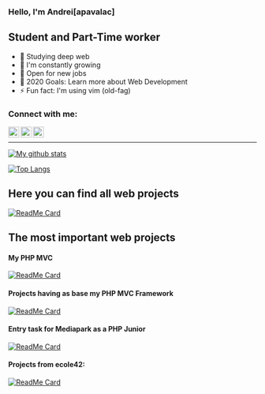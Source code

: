 ### Hello, I'm Andrei[apavalac]

## Student and Part-Time worker
- 🔭 Studying deep web
- 🌱 I'm  constantly growing
- 👯 Open for new jobs
- 🥅 2020 Goals: Learn more about Web Development
- ⚡ Fun fact: I'm using vim (old-fag)

### Connect with me:

[<img align="left" alt="MrLonelly | Twitter" width="22px" src="https://cdn.jsdelivr.net/npm/simple-icons@v3/icons/twitter.svg" />][twitter]
[<img align="left" alt="MrLonelly | Instagram" width="22px" src="https://cdn.jsdelivr.net/npm/simple-icons@v3/icons/instagram.svg" />][instagram]
[<img align="left" alt="MrLonelly | Instagram" width="22px" src="https://cdn.jsdelivr.net/npm/simple-icons@v3/icons/hackerrank.svg" />][hackerrank]

<br />

---

[![My github stats](https://github-readme-stats.vercel.app/api?username=apavalac)](https://github.com/apavalac)

[![Top Langs](https://github-readme-stats.vercel.app/api/top-langs/?username=mr-l0n3lly)](https://github.com/mr-l0n3lly)

## Here you can find all web projects
[![ReadMe Card](https://github-readme-stats.vercel.app/api/pin/?username=apavalac&repo=webdev)](https://github.com/apavalac/webdev)

## The most important web projects

#### My PHP MVC
[![ReadMe Card](https://github-readme-stats.vercel.app/api/pin/?username=apavalac&repo=lonellymvc)](https://github.com/apavalac/lonellymvc)

#### Projects having as base my PHP MVC Framework
[![ReadMe Card](https://github-readme-stats.vercel.app/api/pin/?username=apavalac&repo=sharepostapp)](https://github.com/apavalac/sharepostapp)

#### Entry task for Mediapark as a PHP Junior
[![ReadMe Card](https://github-readme-stats.vercel.app/api/pin/?username=apavalac&repo=holyuugle)](https://github.com/apavalac/holyuugle)

#### Projects from ecole42:
   [![ReadMe Card](https://github-readme-stats.vercel.app/api/pin/?username=apavalac&repo=ft_minishop)](https://github.com/apavalac/ft_minishop)



[twitter]: https://twitter.com/mr_l0n3lly
[instagram]: https://www.instagram.com/apavalac/
[hackerrank]: https://www.hackerrank.com/mrl0n3lly

